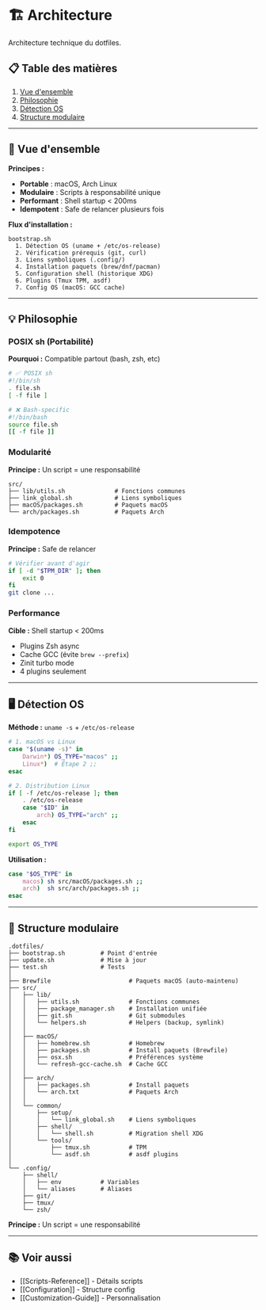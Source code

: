 # 🏗️ Architecture

Architecture technique du dotfiles.

## 📋 Table des matières

1. [Vue d'ensemble](#vue-densemble)
2. [Philosophie](#philosophie)
3. [Détection OS](#détection-os)
4. [Structure modulaire](#structure-modulaire)

---

## 🎯 Vue d'ensemble

**Principes :**
- **Portable** : macOS, Arch Linux
- **Modulaire** : Scripts à responsabilité unique
- **Performant** : Shell startup < 200ms
- **Idempotent** : Safe de relancer plusieurs fois

**Flux d'installation :**
```
bootstrap.sh
  1. Détection OS (uname + /etc/os-release)
  2. Vérification prérequis (git, curl)
  3. Liens symboliques (.config/)
  4. Installation paquets (brew/dnf/pacman)
  5. Configuration shell (historique XDG)
  6. Plugins (Tmux TPM, asdf)
  7. Config OS (macOS: GCC cache)
```

---

## 💡 Philosophie

### POSIX sh (Portabilité)

**Pourquoi :** Compatible partout (bash, zsh, etc)

```bash
# ✅ POSIX sh
#!/bin/sh
. file.sh
[ -f file ]

# ❌ Bash-specific
#!/bin/bash
source file.sh
[[ -f file ]]
```

### Modularité

**Principe :** Un script = une responsabilité

```
src/
├── lib/utils.sh              # Fonctions communes
├── link_global.sh            # Liens symboliques
├── macOS/packages.sh         # Paquets macOS
└── arch/packages.sh          # Paquets Arch
```

### Idempotence

**Principe :** Safe de relancer

```bash
# Vérifier avant d'agir
if [ -d "$TPM_DIR" ]; then
    exit 0
fi
git clone ...
```

### Performance

**Cible :** Shell startup < 200ms

- Plugins Zsh async
- Cache GCC (évite `brew --prefix`)
- Zinit turbo mode
- 4 plugins seulement

---

## 🖥️ Détection OS

**Méthode :** `uname -s` + `/etc/os-release`

```bash
# 1. macOS vs Linux
case "$(uname -s)" in
    Darwin*) OS_TYPE="macos" ;;
    Linux*)  # Étape 2 ;;
esac

# 2. Distribution Linux
if [ -f /etc/os-release ]; then
    . /etc/os-release
    case "$ID" in
        arch) OS_TYPE="arch" ;;
    esac
fi

export OS_TYPE
```

**Utilisation :**
```bash
case "$OS_TYPE" in
    macos) sh src/macOS/packages.sh ;;
    arch)  sh src/arch/packages.sh ;;
esac
```

---

## 🧩 Structure modulaire

```
.dotfiles/
├── bootstrap.sh          # Point d'entrée
├── update.sh             # Mise à jour
├── test.sh               # Tests
│
├── Brewfile                      # Paquets macOS (auto-maintenu)
├── src/
│   ├── lib/
│   │   ├── utils.sh              # Fonctions communes
│   │   ├── package_manager.sh    # Installation unifiée
│   │   ├── git.sh                # Git submodules
│   │   └── helpers.sh            # Helpers (backup, symlink)
│   │
│   ├── macOS/
│   │   ├── homebrew.sh           # Homebrew
│   │   ├── packages.sh           # Install paquets (Brewfile)
│   │   ├── osx.sh                # Préférences système
│   │   └── refresh-gcc-cache.sh  # Cache GCC
│   │
│   ├── arch/
│   │   ├── packages.sh           # Install paquets
│   │   └── arch.txt              # Paquets Arch
│   │
│   └── common/
│       ├── setup/
│       │   └── link_global.sh    # Liens symboliques
│       ├── shell/
│       │   └── shell.sh          # Migration shell XDG
│       └── tools/
│           ├── tmux.sh           # TPM
│           └── asdf.sh           # asdf plugins
│
└── .config/
    ├── shell/
    │   ├── env           # Variables
    │   └── aliases       # Aliases
    ├── git/
    ├── tmux/
    └── zsh/
```

**Principe :** Un script = une responsabilité

---

## 📚 Voir aussi

- [[Scripts-Reference]] - Détails scripts
- [[Configuration]] - Structure config
- [[Customization-Guide]] - Personnalisation

